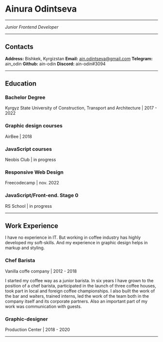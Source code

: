 # __Ainura Odintseva__

***

_Junior Frontend Developer_

***

## __Contacts__

__Address:__ Bishkek, Kyrgizstan
__Email:__ ain.odintseva@gmail.com
__Telegram:__ ain_odin
__Github:__ ain-odin
__Discord:__ ain-odin#3094

***

## __Education__

### __Bachelor Degree__
Kyrgyz State University of Construction, Transport and Architecture | 2017 - 2022

### __Graphic design courses__
AirBee | 2018
 
### __JavaScript courses__
Neobis Club | in progress
 
### __Responsive Web Design__
Freecodecamp | nov. 2022
 
### __JavaScript/Front-end. Stage 0__
RS School | in progress

***

## __Work Experience__
 
I have no experience in IT. But working in coffee industry has highly developed my soft-skills. And my experience in graphic design helps in markup and styling.
 
### __Chef Barista__
Vanilla coffe company | 2012 - 2018

I started my coffee way as a junior barista. In six years I have grown to the position of a chef barista, participated in the launch of three coffee houses, took part in local and foreign coffee championships. I also built the work of the bar and waiters, trained interns, led the work of the team both in the company itself and its corporate partners. Also an important part of my work was communication with guests.
 
### __Graphic-designer__
Production Center | 2018 - 2020

***